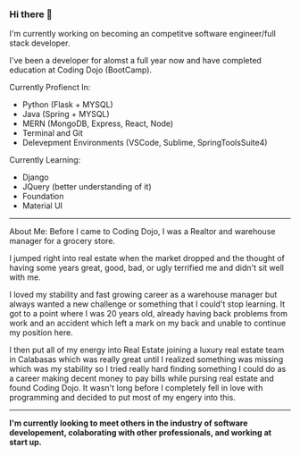 ### Hi there 👋

I'm currently working on becoming an competitve software engineer/full stack developer.

I've been a developer for alomst a full year now and have completed education at Coding Dojo (BootCamp).

Currently Profienct In: 
- Python (Flask + MYSQL)
- Java (Spring + MYSQL)
- MERN (MongoDB, Express, React, Node)
- Terminal and Git
- Delevepment Environments (VSCode, Sublime, SpringToolsSuite4)

Currently Learning:
- Django
- JQuery (better understanding of it)
- Foundation
- Material UI


----------------------------------------------------------------------------------------------------------------------------------------------------------
About Me: 
Before I came to Coding Dojo, I was a Realtor and warehouse manager for a grocery store. 

I jumped right into real estate when the market dropped and the thought of having some years great, good, bad, or ugly terrified me and didn't sit well with me. 

I loved my stability and fast growing career as a warehouse manager but always wanted a new challenge or something that I could't stop learning. It got to a point where I was 20 years old, already having back problems from work and an accident which left a mark on my back and unable to continue my position here.

I then put all of my energy into Real Estate joining a luxury real estate team in Calabasas which was really great until I realized something was missing which was my stability so I tried really hard finding something I could do as a career making decent money to pay bills while pursing real estate and found Coding Dojo. It wasn't long before I completely fell in love with programming and decided to put most of my engery into this. 

----------------------------------------------------------------------------------------------------------------------------------------------------------

**I'm currently looking to meet others in the industry of software developement, colaborating with other professionals, and working at start up.**



<!--
**cameronbowen444/cameronbowen444** is a ✨ _special_ ✨ repository because its `README.md` (this file) appears on your GitHub profile.

Here are some ideas to get you started:

- 🔭 I’m currently working on ...
- 🌱 I’m currently learning ...
- 👯 I’m looking to collaborate on ...
- 🤔 I’m looking for help with ...
- 💬 Ask me about ...
- 📫 How to reach me: ...
- 😄 Pronouns: ...
- ⚡ Fun fact: ...
-->
